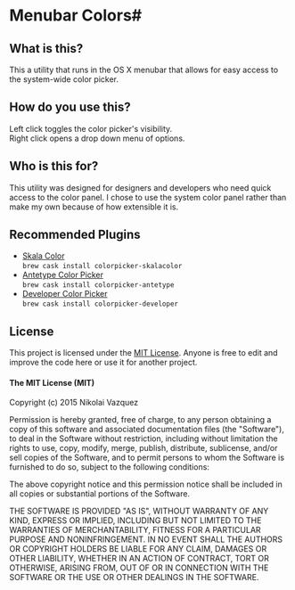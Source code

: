 # Menubar Colors#
## What is this? ##
This a utility that runs in the OS X menubar that allows for easy access to the system-wide color picker.

## How do you use this? ##
Left click toggles the color picker's visibility. <br/>
Right click opens a drop down menu of options.

## Who is this for? ##
This utility was designed for designers and developers who need quick access to the color panel. I chose to use the system color panel rather than make my own because of how extensible it is.

## Recommended Plugins ##
* [Skala Color](http://bjango.com/mac/skalacolor/) <br/> `brew cask install colorpicker-skalacolor`
* [Antetype Color Picker](http://www.antetype.com/blog/2014/03/updated-antetype-color-picker-1-4-1/) <br/> `brew cask install colorpicker-antetype`
* [Developer Color Picker](http://download.panic.com/picker/) <br/> `brew cask install colorpicker-developer`

## License ##
This project is licensed under the [MIT License](http://opensource.org/licenses/MIT). Anyone is free to edit and improve the code here or use it for another project.

#### The MIT License (MIT) ####

Copyright (c) 2015 Nikolai Vazquez

Permission is hereby granted, free of charge, to any person obtaining a copy
of this software and associated documentation files (the "Software"), to deal
in the Software without restriction, including without limitation the rights
to use, copy, modify, merge, publish, distribute, sublicense, and/or sell
copies of the Software, and to permit persons to whom the Software is
furnished to do so, subject to the following conditions:

The above copyright notice and this permission notice shall be included in
all copies or substantial portions of the Software.

THE SOFTWARE IS PROVIDED "AS IS", WITHOUT WARRANTY OF ANY KIND, EXPRESS OR
IMPLIED, INCLUDING BUT NOT LIMITED TO THE WARRANTIES OF MERCHANTABILITY,
FITNESS FOR A PARTICULAR PURPOSE AND NONINFRINGEMENT. IN NO EVENT SHALL THE
AUTHORS OR COPYRIGHT HOLDERS BE LIABLE FOR ANY CLAIM, DAMAGES OR OTHER
LIABILITY, WHETHER IN AN ACTION OF CONTRACT, TORT OR OTHERWISE, ARISING FROM,
OUT OF OR IN CONNECTION WITH THE SOFTWARE OR THE USE OR OTHER DEALINGS IN
THE SOFTWARE.
